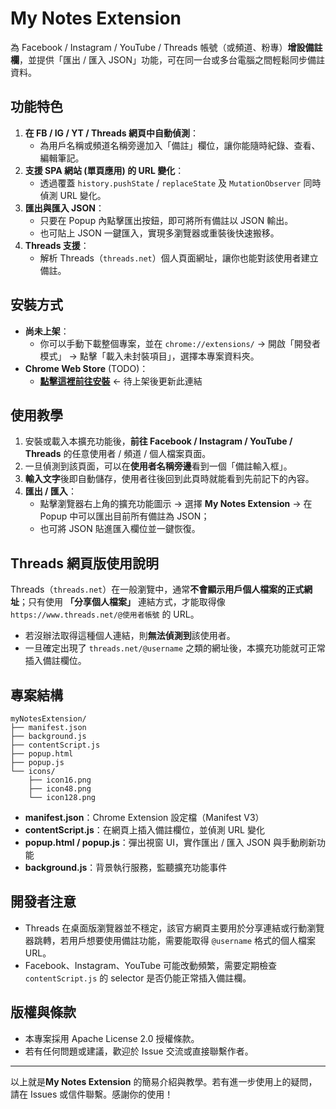 # My Notes Extension

為 Facebook / Instagram / YouTube / Threads 帳號（或頻道、粉專）**增設備註欄**，並提供「匯出 / 匯入 JSON」功能，可在同一台或多台電腦之間輕鬆同步備註資料。

## 功能特色

1. **在 FB / IG / YT / Threads 網頁中自動偵測**：  
   - 為用戶名稱或頻道名稱旁邊加入「備註」欄位，讓你能隨時紀錄、查看、編輯筆記。  
2. **支援 SPA 網站 (單頁應用) 的 URL 變化**：  
   - 透過覆蓋 `history.pushState` / `replaceState` 及 `MutationObserver` 同時偵測 URL 變化。  
3. **匯出與匯入 JSON**：  
   - 只要在 Popup 內點擊匯出按鈕，即可將所有備註以 JSON 輸出。  
   - 也可貼上 JSON 一鍵匯入，實現多瀏覽器或重裝後快速搬移。  
4. **Threads 支援**：  
   - 解析 Threads（`threads.net`）個人頁面網址，讓你也能對該使用者建立備註。

## 安裝方式

- **尚未上架**：  
  - 你可以手動下載整個專案，並在 `chrome://extensions/` → 開啟「開發者模式」 → 點擊「載入未封裝項目」，選擇本專案資料夾。  
- **Chrome Web Store** (TODO)：  
  - [**點擊這裡前往安裝**](https://chrome.google.com/webstore/detail/xxxxxxx)  ← 待上架後更新此連結

## 使用教學

1. 安裝或載入本擴充功能後，**前往 Facebook / Instagram / YouTube / Threads** 的任意使用者 / 頻道 / 個人檔案頁面。  
2. 一旦偵測到該頁面，可以在**使用者名稱旁邊**看到一個「備註輸入框」。  
3. **輸入文字**後即自動儲存，使用者往後回到此頁時就能看到先前記下的內容。  
4. **匯出 / 匯入**：  
   - 點擊瀏覽器右上角的擴充功能圖示 → 選擇 **My Notes Extension** → 在 Popup 中可以匯出目前所有備註為 JSON；  
   - 也可將 JSON 貼進匯入欄位並一鍵恢復。

## Threads 網頁版使用說明

Threads（`threads.net`）在一般瀏覽中，通常**不會顯示用戶個人檔案的正式網址**；只有使用 **「分享個人檔案」** 連結方式，才能取得像 `https://www.threads.net/@使用者帳號` 的 URL。  
- 若沒辦法取得這種個人連結，則**無法偵測到**該使用者。  
- 一旦確定出現了 `threads.net/@username` 之類的網址後，本擴充功能就可正常插入備註欄位。

## 專案結構

```
myNotesExtension/
├── manifest.json
├── background.js
├── contentScript.js
├── popup.html
├── popup.js
└── icons/
    ├── icon16.png
    ├── icon48.png
    └── icon128.png
```

- **manifest.json**：Chrome Extension 設定檔（Manifest V3）  
- **contentScript.js**：在網頁上插入備註欄位，並偵測 URL 變化  
- **popup.html / popup.js**：彈出視窗 UI，實作匯出 / 匯入 JSON 與手動刷新功能  
- **background.js**：背景執行服務，監聽擴充功能事件  

## 開發者注意

- Threads 在桌面版瀏覽器並不穩定，該官方網頁主要用於分享連結或行動瀏覽器跳轉，若用戶想要使用備註功能，需要能取得 `@username` 格式的個人檔案 URL。  
- Facebook、Instagram、YouTube 可能改動頻繁，需要定期檢查 `contentScript.js` 的 selector 是否仍能正常插入備註欄。  

## 版權與條款

- 本專案採用 Apache License 2.0 授權條款。  
- 若有任何問題或建議，歡迎於 Issue 交流或直接聯繫作者。

---

以上就是**My Notes Extension** 的簡易介紹與教學。若有進一步使用上的疑問，請在 Issues 或信件聯繫。感謝你的使用！